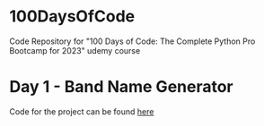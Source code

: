 # 100DaysOfCode
Code Repository for "100 Days of Code: The Complete Python Pro Bootcamp for 2023" udemy course

# Day 1 - Band Name Generator

Code for the project can be found [here](/Day1)
